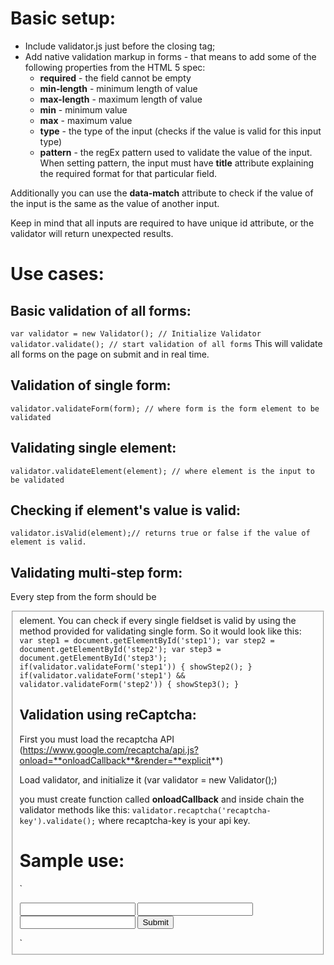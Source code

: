 Basic setup:
===
- Include validator.js just before the closing </body> tag;
- Add native validation markup in forms - that means to add some of the following properties from the HTML 5 spec:
  - **required** - the field cannot be empty
  - **min-length** - minimum length of value
  - **max-length** - maximum length of value
  - **min** - minimum value
  - **max** - maximum value
  - **type** - the type of the input (checks if the value is valid for this input type)
  - **pattern** - the regEx pattern used to validate the value of the input. When setting pattern, the input must have **title** attribute explaining the required format for that particular field.

Additionally you can use the **data-match** attribute to check if the value of the input is the same as the value of another input. 

Keep in mind that all inputs are required to have unique id attribute, or the validator will return unexpected results.


Use cases:
===

Basic validation of all forms:
---
`
var validator = new Validator(); // Initialize Validator
`
`
validator.validate(); // start validation of all forms
`
This will validate all forms on the page on submit and in real time.

Validation of single form:
---
`validator.validateForm(form); // where form is the form element to be validated
`

Validating single element:
---
`validator.validateElement(element); // where element is the input to be validated
`

Checking if element's value is valid:
---
`
validator.isValid(element);// returns true or false if the value of element is valid.
`

Validating multi-step form:
---
Every step from the form should be **<fieldset>**  element. 
You can check if every single fieldset is valid by using the method provided for validating single form. So it would look like this:
`
var step1 = document.getElementById('step1');
var step2 = document.getElementById('step2');
var step3 = document.getElementById('step3');
if(validator.validateForm('step1')) { showStep2(); }
if(validator.validateForm('step1') && validator.validateForm('step2')) {
    showStep3();
}
`

Validation using reCaptcha:
---
First you must load the recaptcha API (https://www.google.com/recaptcha/api.js?onload=**onloadCallback**&render=**explicit**)

Load validator, and initialize it (var validator = new Validator();)

you must create function called **onloadCallback** and inside chain the validator methods like this:
`validator.recaptcha('recaptcha-key').validate();`
where recaptcha-key is your api key.



Sample use:
===
`
<form action="submit.php">
    <input required type="email" id="email">
    <input required type="password" id="password" min-length="6" max-length="100">
    <input required type="password" id="passwordConfirm" data-match="password">
    <button type="submit">Submit</button>
</form>
`
